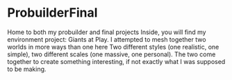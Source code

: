 # ProbuilderFinal
Home to both my probuilder and final projects
Inside, you will find my environment project: Giants at Play. I attempted to mesh together two worlds in more ways than one here
Two different styles (one realistic, one simple), two different scales (one massive, one personal). The two come together to
create something interesting, if not exactly what I was supposed to be making.
